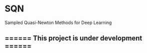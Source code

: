 # SQN
Sampled Quasi-Newton Methods for Deep Learning

## ====== This project is under development ======
